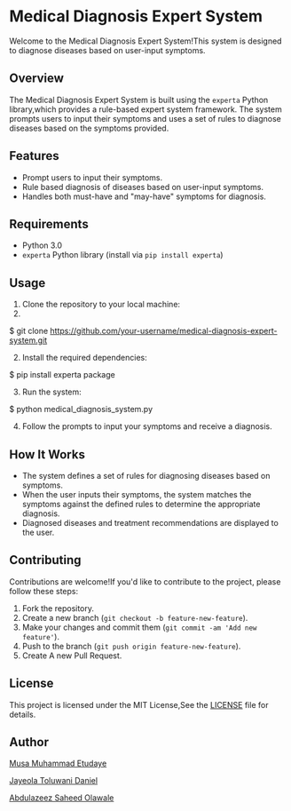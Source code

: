 # Medical Diagnosis Expert System

Welcome to the Medical Diagnosis Expert System!This system is designed to diagnose diseases based on user-input symptoms.

## Overview

The Medical Diagnosis Expert System is built using the `experta` Python library,which provides a rule-based expert system framework. The system prompts users to input their symptoms and uses a set of rules to diagnose diseases based on the symptoms provided.

## Features

- Prompt users to input their symptoms.
- Rule based diagnosis of diseases based on user-input symptoms.
- Handles both must-have and "may-have" symptoms for diagnosis.

## Requirements

- Python 3.0
- `experta` Python library (install via `pip install experta`)

## Usage

1. Clone the repository to your local machine:
2. 

$ git clone https://github.com/your-username/medical-diagnosis-expert-system.git

2. Install the required dependencies:

$ pip install experta package

3. Run the system:

$ python medical_diagnosis_system.py

4. Follow the prompts to input your symptoms and receive a diagnosis.

## How It Works

- The system defines a set of rules for diagnosing diseases based on symptoms.
- When the user inputs their symptoms, the system matches the symptoms against the defined rules to determine the appropriate diagnosis.
- Diagnosed diseases and treatment recommendations are displayed to the user.

## Contributing

Contributions are welcome!If you'd like to contribute to the project, please follow these steps:

1. Fork the repository.
2. Create a new branch (`git checkout -b feature-new-feature`).
3. Make your changes and commit them (`git commit -am 'Add new feature'`).
4. Push to the branch (`git push origin feature-new-feature`).
5. Create A new Pull Request.

## License

This project is licensed under the MIT License,See the [LICENSE](LICENSE) file for details.

## Author

[Musa Muhammad Etudaye](https://github.com/techbone)

[Jayeola Toluwani Daniel](https://github.com/Toluwani195)

[Abdulazeez Saheed Olawale](https://github.com/Unique-01)
